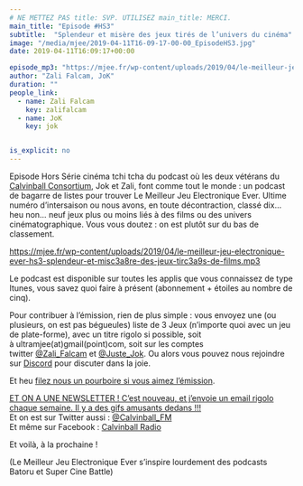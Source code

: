 ```yaml
---
# NE METTEZ PAS title: SVP. UTILISEZ main_title: MERCI.
main_title: "Episode #HS3"
subtitle:  "Splendeur et misère des jeux tirés de l’univers du cinéma"
image: "/media/mjee/2019-04-11T16-09-17-00-00_EpisodeHS3.jpg"
date: 2019-04-11T16:09:17+00:00

episode_mp3: "https://mjee.fr/wp-content/uploads/2019/04/le-meilleur-jeu-electronique-ever-hs3-splendeur-et-misc3a8re-des-jeux-tirc3a9s-de-films.mp3"
author: "Zali Falcam, JoK"
duration: ""
people_link: 
  - name: Zali Falcam
    key: zalifalcam
  - name: JoK
    key: jok


is_explicit: no
---
```


<PodcastHeader/>

<!-- ECRIRE LA DESCRIPTION DE L'EPISODE SOUS CETTE LIGNE -->
<p>Episode Hors Série cinéma tchi tcha du podcast où les deux vétérans du <a href="https://calvinballradio.wordpress.com/" rel="nofollow">Calvinball Consortium</a>, Jok et Zali, font comme tout le monde : un podcast de bagarre de listes pour trouver&nbsp;Le Meilleur Jeu Electronique Ever. Ultime numéro d’intersaison ou nous avons, en toute décontraction, classé dix… heu non… neuf jeux plus ou moins liés à des films ou des univers cinématographique. Vous vous doutez : on est plutôt sur du bas de classement.</p>
<p><a href="https://mjee.fr/wp-content/uploads/2019/04/le-meilleur-jeu-electronique-ever-hs3-splendeur-et-misc3a8re-des-jeux-tirc3a9s-de-films.mp3" rel="nofollow">https://mjee.fr/wp-content/uploads/2019/04/le-meilleur-jeu-electronique-ever-hs3-splendeur-et-misc3a8re-des-jeux-tirc3a9s-de-films.mp3</a></p>
<p>Le podcast est disponible sur toutes les applis que vous connaissez de type Itunes, vous savez quoi faire à présent (abonnement + étoiles au nombre de cinq).</p>
<p>Pour contribuer à l’émission, rien de plus simple : vous envoyez une (ou plusieurs, on est pas bégueules) liste de&nbsp;3 Jeux&nbsp;(n’importe quoi avec&nbsp;un jeu de plate-forme), avec un titre rigolo si possible, soit à&nbsp;ultramjee(at)gmail(point)com, soit sur les comptes twitter&nbsp;<a href="https://twitter.com/Zali_Falcam" rel="nofollow">@Zali_Falcam</a>&nbsp;et&nbsp;<a href="https://twitter.com/Juste_JoK" rel="nofollow">@Juste_Jok</a>.&nbsp;Ou alors vous pouvez nous rejoindre sur&nbsp;<a href="https://discord.gg/4RnA9v7" rel="nofollow">Discord</a>&nbsp;pour discuter dans la joie.</p>
<p>Et heu <a href="https://fr.tipeee.com/calvinball" rel="nofollow">filez nous un pourboire si vous aimez l’émission</a>.</p>
<p><a href="https://twitter.us7.list-manage.com/subscribe?u=da574416b45d27907fa2cb271&amp;id=47a77c6791" rel="nofollow">ET ON A UNE NEWSLETTER ! C’est nouveau, et j’envoie un email rigolo chaque semaine. Il y a des gifs amusants dedans !!!</a><br>
Et on est sur Twitter aussi :&nbsp;<a href="https://twitter.com/Calvinball_FM?lang=fr" rel="nofollow">@Calvinball_FM</a><br>
Et même sur Facebook : <a href="https://www.facebook.com/CalvinballRadio" rel="nofollow">Calvinball Radio</a></p>
<p>Et voilà, à la prochaine !</p>
<p>(Le Meilleur Jeu Electronique Ever s’inspire lourdement des podcasts Batoru et Super Cine Battle)</p>


